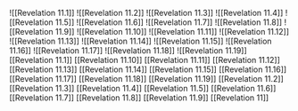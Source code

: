 ![[Revelation 11.1]]
![[Revelation 11.2]]
![[Revelation 11.3]]
![[Revelation 11.4]]
![[Revelation 11.5]]
![[Revelation 11.6]]
![[Revelation 11.7]]
![[Revelation 11.8]]
![[Revelation 11.9]]
![[Revelation 11.10]]
![[Revelation 11.11]]
![[Revelation 11.12]]
![[Revelation 11.13]]
![[Revelation 11.14]]
![[Revelation 11.15]]
![[Revelation 11.16]]
![[Revelation 11.17]]
![[Revelation 11.18]]
![[Revelation 11.19]]
[[Revelation 11.1]]
[[Revelation 11.10]]
[[Revelation 11.11]]
[[Revelation 11.12]]
[[Revelation 11.13]]
[[Revelation 11.14]]
[[Revelation 11.15]]
[[Revelation 11.16]]
[[Revelation 11.17]]
[[Revelation 11.18]]
[[Revelation 11.19]]
[[Revelation 11.2]]
[[Revelation 11.3]]
[[Revelation 11.4]]
[[Revelation 11.5]]
[[Revelation 11.6]]
[[Revelation 11.7]]
[[Revelation 11.8]]
[[Revelation 11.9]]
[[Revelation 11]]
